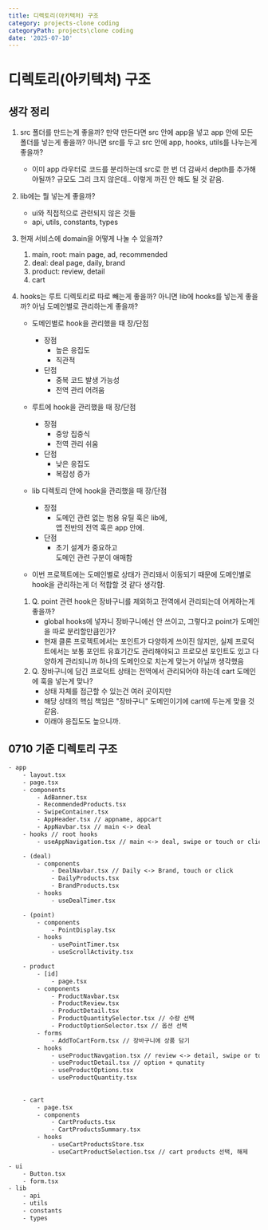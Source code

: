 ```yaml
---
title: 디렉토리(아키텍처) 구조
category: projects-clone coding
categoryPath: projects\clone coding
date: '2025-07-10'
---
```

# 디렉토리(아키텍처) 구조

## 생각 정리  
1. src 폴더를 만드는게 좋을까? 만약 만든다면 src 안에 app을 넣고 app 안에 모든 폴더를 넣는게 좋을까? 아니면 src를 두고 src 안에 app, hooks, utils를 나누는게 좋을까?  
	- 이미 app 라우터로 코드를 분리하는데 src로 한 번 더 감싸서 depth를 추가해야될까? 규모도 그리 크지 않은데.. 이렇게 까진 안 해도 될 것 같음.  
2. lib에는 뭘 넣는게 좋을까?  
	 - ui와 직접적으로 관련되지 않은 것들  
	 - api, utils, constants, types  
3. 현재 서비스에 domain을 어떻게 나눌 수 있을까?  
	1. main, root: main page, ad, recommended   
	2. deal: deal page, daily, brand  
	3. product: review, detail  
	4. cart  
4. hooks는 루트 디렉토리로 따로 빼는게 좋을까? 아니면 lib에 hooks를 넣는게 좋을까? 아님 도메인별로 관리하는게 좋을까?  
	- 도메인별로 hook을 관리했을 때 장/단점  
		- 장점  
			- 높은 응집도  
			- 직관적  
		- 단점  
			- 중복 코드 발생 가능성  
			- 전역 관리 어려움  
	- 루트에 hook을 관리했을 때 장/단점  
		- 장점  
			- 중앙 집중식  
			- 전역 관리 쉬움  
		- 단점  
			- 낮은 응집도  
			- 복잡성 증가  
	- lib 디렉토리 안에 hook을 관리했을 때 장/단점  
		- 장점  
			- 도메인 관련 없는 범용 유틸 훅은 lib에,  
			  앱 전반의 전역 훅은 app 안에.  
		- 단점  
			- 초기 설계가 중요하고  
			  도메인 관련 구분이 애매함

	- 이번 프로젝트에는 도메인별로 상태가 관리돼서 이동되기 때문에 도메인별로 hook을 관리하는게 더 적합할 것 같다 생각함.

	1. Q. point 관련 hook은 장바구니를 제외하고 전역에서 관리되는데 어케하는게 좋을까?  
		- global hooks에 넣자니 장바구니에선 안 쓰이고, 그렇다고 point가 도메인을 따로 분리할만큼인가?  
		- 현재 클론 프로젝트에서는 포인트가 다양하게 쓰이진 않지만, 실제 프로덕트에서는 보통 포인트 유효기간도 관리해야되고 프로모션 포인트도 있고 다양하게 관리되니까 하나의 도메인으로 치는게 맞는거 아닐까 생각했음  
	2. Q. 장바구니에 담긴 프로덕트 상태는 전역에서 관리되어야 하는데 cart 도메인에 훅을 넣는게 맞나?  
		- 상태 자체를 접근할 수 있는건 여러 곳이지만  
		- 해당 상태의 핵심 책임은 "장바구니" 도메인이기에 cart에 두는게 맞을 것 같음.  
		- 이래야 응집도도 높으니까.  
## 0710 기준 디렉토리 구조

```txt  
- app  
	- layout.tsx  
	- page.tsx  
	- components  
		- AdBanner.tsx  
		- RecommendedProducts.tsx  
		- SwipeContainer.tsx  
		- AppHeader.tsx // appname, appcart  
		- AppNavbar.tsx // main <-> deal  
	- hooks // root hooks  
		- useAppNavigation.tsx // main <-> deal, swipe or touch or click

	- (deal)  
		- components  
			- DealNavbar.tsx // Daily <-> Brand, touch or click  
			- DailyProducts.tsx  
			- BrandProducts.tsx	  
		- hooks  
			- useDealTimer.tsx

	- (point)  
		- components  
			- PointDisplay.tsx  
		- hooks  
			- usePointTimer.tsx  
			- useScrollActivity.tsx

	- product  
		- [id]  
			- page.tsx  
		- components  
			- ProductNavbar.tsx  
			- ProductReview.tsx  
			- ProductDetail.tsx  
			- ProductQuantitySelector.tsx // 수량 선택  
			- ProductOptionSelector.tsx // 옵션 선택  
		- forms  
			- AddToCartForm.tsx // 장바구니에 상품 담기  
		- hooks  
			- useProductNavgation.tsx // review <-> detail, swipe or touch or click  
			- useProductDetail.tsx // option + qunatity  
			- useProductOptions.tsx  
			- useProductQuantity.tsx  
			  
	
	- cart  
		- page.tsx  
		- components  
			- CartProducts.tsx  
			- CartProductsSummary.tsx  
		- hooks  
			- useCartProductsStore.tsx  
			- useCartProductSelection.tsx // cart products 선택, 해제

- ui  
	- Button.tsx  
	- form.tsx  
- lib  
	- api  
	- utils  
	- constants  
	- types  
```
